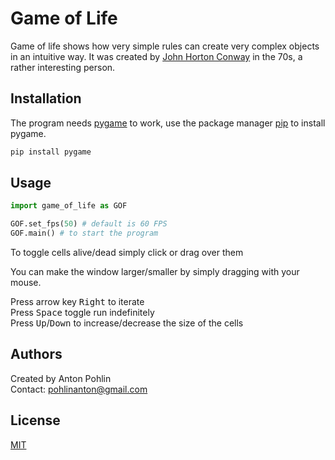 # Game of Life

Game of life shows how very simple rules can create very complex objects in an intuitive way. It was created by [John Horton Conway](https://en.wikipedia.org/wiki/John_Horton_Conway) in the 70s, a rather interesting person.

## Installation

The program needs [pygame](https://www.pygame.org/news) to work, use the package manager [pip](https://pip.pypa.io/en/stable/) to install pygame.

```bash
pip install pygame
```

## Usage

```python
import game_of_life as GOF

GOF.set_fps(50) # default is 60 FPS
GOF.main() # to start the program

```
To toggle cells alive/dead simply click or drag over them

You can make the window larger/smaller by simply dragging with your mouse.

Press arrow key <kbd>Right</kbd> to iterate\
Press <kbd>Space</kbd> toggle run indefinitely\
Press <kbd>Up</kbd>/<kbd>Down</kbd> to increase/decrease the size of the cells

## Authors
Created by Anton Pohlin\
Contact: pohlinanton@gmail.com
## License

[MIT](https://choosealicense.com/licenses/mit/)

